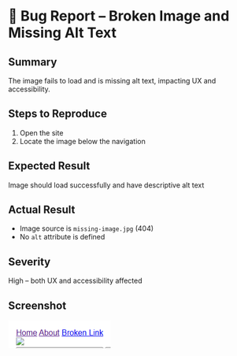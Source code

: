 # 🐞 Bug Report – Broken Image and Missing Alt Text

## Summary
The image fails to load and is missing alt text, impacting UX and accessibility.

## Steps to Reproduce
1. Open the site
2. Locate the image below the navigation

## Expected Result
Image should load successfully and have descriptive alt text

## Actual Result
- Image source is `missing-image.jpg` (404)
- No `alt` attribute is defined

## Severity
High – both UX and accessibility affected

## Screenshot
![Broken Image](./broken-image.png)

